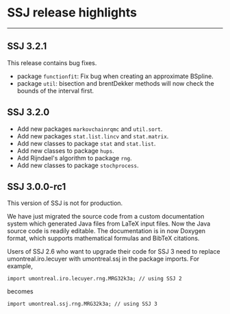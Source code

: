 # SSJ release highlights
---

## SSJ 3.2.1

This release contains bug fixes.

- package `functionfit`: Fix bug when creating an approximate BSpline.
- package `util`: bisection and brentDekker methods will now check the bounds of the interval first.

## SSJ 3.2.0

- Add new packages `markovchainrqmc` and `util.sort`.
- Add new packages `stat.list.lincv` and `stat.matrix`.
- Add new classes to package `stat` and `stat.list`.
- Add new classes to package `hups`.
- Add Rijndael's algorithm to package `rng`.
- Add new classes to package `stochprocess`.

## SSJ 3.0.0-rc1

This version of SSJ is not for production.

We have just migrated the source code from a custom documentation system which generated Java files from LaTeX input files. Now the Java source code is readily editable. The documentation is in now Doxygen format, which supports mathematical formulas and BibTeX citations.

Users of SSJ 2.6 who want to upgrade their code for SSJ 3 need to replace umontreal.iro.lecuyer with umontreal.ssj in the package imports. For example,

    import umontreal.iro.lecuyer.rng.MRG32k3a; // using SSJ 2

becomes

    import umontreal.ssj.rng.MRG32k3a; // using SSJ 3



